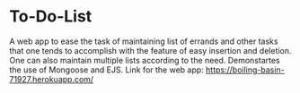 # To-Do-List
A web app to ease the task of maintaining list of errands and other tasks that one tends to accomplish with the feature of easy insertion and deletion. One can also maintain multiple lists according to the need. Demonstartes the use of Mongoose and EJS.
Link for the web app: https://boiling-basin-71927.herokuapp.com/
